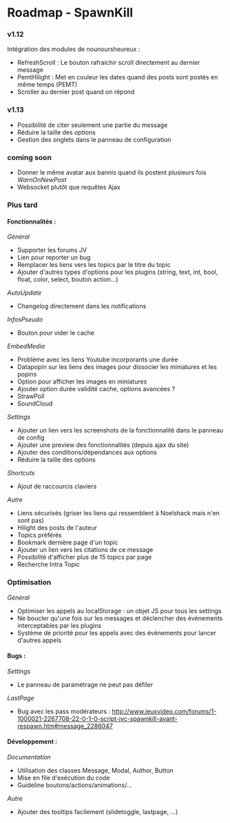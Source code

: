 Roadmap - SpawnKill
=====================

### v1.12
Intégration des modules de nounoursheureux :
- RefreshScroll : Le bouton rafraichir scroll directement au dernier message
- PemtHilight : Met en couleur les dates quand des posts sont postés en même temps (PEMT)
- Scroller au dernier post quand on répond


### v1.13
- Possibilité de citer seulement une partie du message
- Réduire la taille des options
- Gestion des onglets dans le panneau de configuration

### coming soon
- Donner le même avatar aux bannis quand ils postent plusieurs fois
*WarnOnNewPost*
- Websocket plutôt que requêtes Ajax

### Plus tard

#### Fonctionnalités :
*Général*
- Supporter les forums JV
- Lien pour reporter un bug
- Remplacer les liens vers les topics par le titre du topic
- Ajouter d'autres types d'options pour les plugins (string, text, int, bool, float, color, select, bouton action...)

*AutoUpdate*
- Changelog directement dans les notifications

*InfosPseudo*
- Bouton pour vider le cache

*EmbedMedia*
- Problème avec les liens Youtube incorporants une durée
- Datapopin sur les liens des images pour dissocier les miniatures et les popins
- Option pour afficher les images en miniatures
- Ajouter option durée validité cache, options avancées ?
- StrawPoll
- SoundCloud

*Settings*
- Ajouter un lien vers les screenshots de la fonctionnalité dans le panneau de config
- Ajouter une preview des fonctionnalités (depuis ajax du site)
- Ajouter des conditions/dépendances aux options
- Réduire la taille des options

*Shortcuts*
- Ajout de raccourcis claviers

*Autre*
- Liens sécurisés (griser les liens qui ressemblent à Noelshack mais n'en sont pas)
- Hilight des posts de l'auteur
- Topics préférés
- Bookmark dernière page d'un topic
- Ajouter un lien vers les citations de ce message
- Possibilité d'afficher plus de 15 topics par page
- Recherche Intra Topic


### Optimisation

*Général*
- Optimiser les appels au localStorage : un objet JS pour tous les settings
- Ne boucler qu'une fois sur les messages et déclencher des événements interceptables par les plugins
- Système de priorité pour les appels avec des événements pour lancer d'autres appels

#### Bugs :

*Settings*
- Le panneau de paramètrage ne peut pas défiler

*LastPage*
- Bug avec les pass modérateurs : http://www.jeuxvideo.com/forums/1-1000021-2267708-22-0-1-0-script-jvc-spawnkill-avant-respawn.htm#message_2286047


#### Développement :

*Documentation*
- Utilisation des classes Message, Modal, Author, Button
- Mise en file d'exécution du code
- Guideline boutons/actions/animations/...

*Autre*
- Ajouter des tooltips facilement (slidetoggle, lastpage, ...)